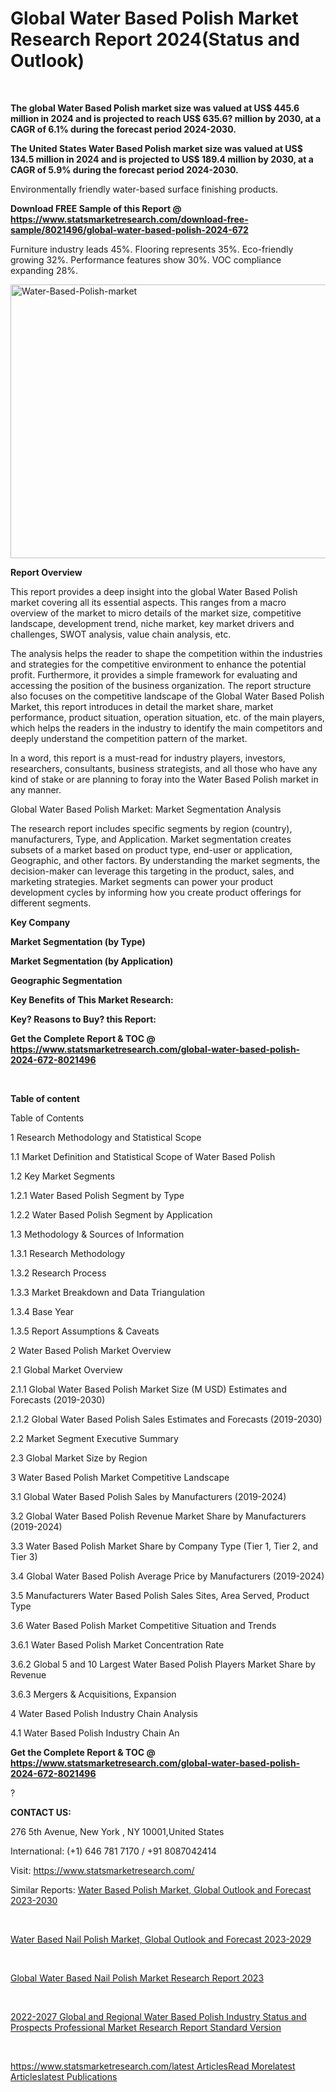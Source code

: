 <h1>Global Water Based Polish Market Research Report 2024(Status and Outlook)</h1><br/><p><strong>The global Water Based Polish market size was valued at US$ 445.6 million in 2024 and is projected to reach US$ 635.6? million by 2030, at a <strong>CAGR</strong> of 6.1% during the forecast period 2024-2030.</strong></p>
 
 
 
 <p><strong>The United States Water Based Polish market size was valued at US$ 134.5 million in 2024 and is projected to US$ 189.4 million by 2030, at a <strong>CAGR</strong> of 5.9% during the forecast period 2024-2030.</strong></p>
 
 
 
 <p>Environmentally friendly water-based surface finishing products.</p>
 
 
 
 <p><strong>Download FREE Sample of this Report @ <a href="https://www.statsmarketresearch.com/download-free-sample/8021496/global-water-based-polish-2024-672">https://www.statsmarketresearch.com/download-free-sample/8021496/global-water-based-polish-2024-672</a></strong></p>
 
 
 
 <p>Furniture industry leads 45%. Flooring represents 35%. Eco-friendly growing 32%. Performance features show 30%. VOC compliance expanding 28%.</p>
 
 
 
 <p><img alt="Water-Based-Polish-market" src="https://www.grandresearchstore.com/assets/report-images/Water_Based_Polish_market.png" style="width: 730px; height: 438px;" /></p>
 
 
 
 <p><strong>Report Overview</strong></p>
 
 
 
 <p>This report provides a deep insight into the global Water Based Polish market covering all its essential aspects. This ranges from a macro overview of the market to micro details of the market size, competitive landscape, development trend, niche market, key market drivers and challenges, SWOT analysis, value chain analysis, etc.</p>
 
 
 
 <p>The analysis helps the reader to shape the competition within the industries and strategies for the competitive environment to enhance the potential profit. Furthermore, it provides a simple framework for evaluating and accessing the position of the business organization. The report structure also focuses on the competitive landscape of the Global Water Based Polish Market, this report introduces in detail the market share, market performance, product situation, operation situation, etc. of the main players, which helps the readers in the industry to identify the main competitors and deeply understand the competition pattern of the market.</p>
 
 
 
 <p>In a word, this report is a must-read for industry players, investors, researchers, consultants, business strategists, and all those who have any kind of stake or are planning to foray into the Water Based Polish market in any manner.</p>
 
 
 
 <p>Global Water Based Polish Market: Market Segmentation Analysis</p>
 
 
 
 <p>The research report includes specific segments by region (country), manufacturers, Type, and Application. Market segmentation creates subsets of a market based on product type, end-user or application, Geographic, and other factors. By understanding the market segments, the decision-maker can leverage this targeting in the product, sales, and marketing strategies. Market segments can power your product development cycles by informing how you create product offerings for different segments.</p>
 
 
 
 <p><strong>Key Company</strong></p>
 
 
 
 <p><strong>Market Segmentation (by Type)</strong></p>
 
 
 
 <p><strong>Market Segmentation (<strong>by Application</strong>)</strong></p>
 
 
 
 <p><strong>Geographic Segmentation</strong></p>
 
 
 
 <p><strong>Key Benefits of This Market Research:</strong></p>
 
 
 
 <p><strong>Key? <strong>Reasons to Buy</strong>? this Report:</strong></p>
 
 
 
 <div><b>Get the Complete Report & TOC @ <a href="https://www.statsmarketresearch.com/global-water-based-polish-2024-672-8021496">https://www.statsmarketresearch.com/global-water-based-polish-2024-672-8021496</a></b></div>
 
 
 
 <p><br />
 
 <b>Table of content</b></p>
 
 
 
 <p>Table of Contents<br />
 
 1 Research Methodology and Statistical Scope<br />
 
 1.1 Market Definition and Statistical Scope of Water Based Polish<br />
 
 1.2 Key Market Segments<br />
 
 1.2.1 Water Based Polish Segment by Type<br />
 
 1.2.2 Water Based Polish Segment by Application<br />
 
 1.3 Methodology & Sources of Information<br />
 
 1.3.1 Research Methodology<br />
 
 1.3.2 Research Process<br />
 
 1.3.3 Market Breakdown and Data Triangulation<br />
 
 1.3.4 Base Year<br />
 
 1.3.5 Report Assumptions & Caveats<br />
 
 2 Water Based Polish Market Overview<br />
 
 2.1 Global Market Overview<br />
 
 2.1.1 Global Water Based Polish Market Size (M USD) Estimates and Forecasts (2019-2030)<br />
 
 2.1.2 Global Water Based Polish Sales Estimates and Forecasts (2019-2030)<br />
 
 2.2 Market Segment Executive Summary<br />
 
 2.3 Global Market Size by Region<br />
 
 3 Water Based Polish Market Competitive Landscape<br />
 
 3.1 Global Water Based Polish Sales by Manufacturers (2019-2024)<br />
 
 3.2 Global Water Based Polish Revenue Market Share by Manufacturers (2019-2024)<br />
 
 3.3 Water Based Polish Market Share by Company Type (Tier 1, Tier 2, and Tier 3)<br />
 
 3.4 Global Water Based Polish Average Price by Manufacturers (2019-2024)<br />
 
 3.5 Manufacturers Water Based Polish Sales Sites, Area Served, Product Type<br />
 
 3.6 Water Based Polish Market Competitive Situation and Trends<br />
 
 3.6.1 Water Based Polish Market Concentration Rate<br />
 
 3.6.2 Global 5 and 10 Largest Water Based Polish Players Market Share by Revenue<br />
 
 3.6.3 Mergers & Acquisitions, Expansion<br />
 
 4 Water Based Polish Industry Chain Analysis<br />
 
 4.1 Water Based Polish Industry Chain An</p>
 
 
 
 <div><b>Get the Complete Report & TOC @ <a href="https://www.statsmarketresearch.com/global-water-based-polish-2024-672-8021496">https://www.statsmarketresearch.com/global-water-based-polish-2024-672-8021496</a></b></div>
 
 
 
 <p>? </p>
 
 
 
 <p><b>CONTACT US:</b><br />
 
 276 5th Avenue, New York , NY 10001,United States<br />
 
 International: (+1) 646 781 7170 / +91 8087042414<br />
 
 Visit: <a href="https://www.statsmarketresearch.com/">https://www.statsmarketresearch.com/</a><br />
 
 Similar Reports: <a href="https://www.statsmarketresearch.com/global-water-based-polish-2024-672-8021496">Water Based Polish Market, Global Outlook and Forecast 2023-2030</a><br />
 
 <br />
 
 <a href="https://www.statsmarketresearch.com/global-water-based-polish-2024-672-8021496">Water Based Nail Polish Market, Global Outlook and Forecast 2023-2029</a><br />
 
 <br />
 
 <a href="https://www.statsmarketresearch.com/global-water-based-polish-2024-672-8021496">Global Water Based Nail Polish Market Research Report 2023</a><br />
 
 <br />
 
 <a href="https://www.statsmarketresearch.com/global-water-based-polish-2024-672-8021496">2022-2027 Global and Regional Water Based Polish Industry Status and Prospects Professional Market Research Report Standard Version</a><br />
 
 <br />
 
 <a href="https://gyeongbokgung.com">https://www.statsmarketresearch.com/</a><a href="https://hallyeomaritime.com">latest Articles</a><a href="https://jingwansa.com">Read More</a><a href="https://nguoiviet.jp/">latest Articles</a><a href="https://www.intelmarketresearch.com/">latest Publications</a></p>